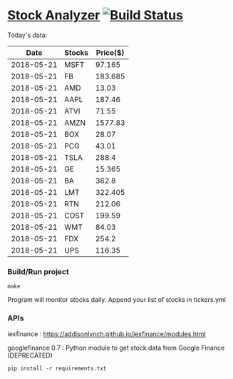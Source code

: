 # [Stock Analyzer](https://ogoyal.github.io/StockAnalyzer/) [![Build Status](https://travis-ci.org/ogoyal/StockAnalyzer.svg?branch=master)](https://travis-ci.org/ogoyal/StockAnalyzer)

Today's data:

| Date| Stocks| Price($) | 
| --- | --- | ---  | 
| 2018-05-21| MSFT| 97.165 | 
| 2018-05-21| FB| 183.685 | 
| 2018-05-21| AMD| 13.03 | 
| 2018-05-21| AAPL| 187.46 | 
| 2018-05-21| ATVI| 71.55 | 
| 2018-05-21| AMZN| 1577.83 | 
| 2018-05-21| BOX| 28.07 | 
| 2018-05-21| PCG| 43.01 | 
| 2018-05-21| TSLA| 288.4 | 
| 2018-05-21| GE| 15.365 | 
| 2018-05-21| BA| 362.8 | 
| 2018-05-21| LMT| 322.405 | 
| 2018-05-21| RTN| 212.06 | 
| 2018-05-21| COST| 199.59 | 
| 2018-05-21| WMT| 84.03 | 
| 2018-05-21| FDX| 254.2 | 
| 2018-05-21| UPS| 116.35 | 

### Build/Run project

```
make
```

Program will monitor stocks daily. Append your list of stocks in tickers.yml

### APIs
iexfinance : https://addisonlynch.github.io/iexfinance/modules.html

googlefinance 0.7 : Python module to get stock data from Google Finance (DEPRECATED)

```
pip install -r requirements.txt
```
